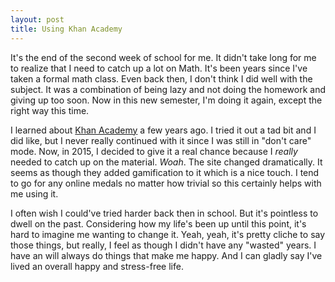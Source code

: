 ```yaml
---
layout: post
title: Using Khan Academy
---
```


It's the end of the second week of school for me. It didn't take long for me to realize that I need to catch up a lot on Math. It's been years since I've taken a formal math class. Even back then, I don't think I did well with the subject. It was a combination of being lazy and not doing the homework and giving up too soon. Now in this new semester, I'm doing it again, except the right way this time.

I learned about [Khan Academy](https://www.khanacademy.org/) a few years ago. I tried it out a tad bit and I did like, but I never really continued with it since I was still in "don't care" mode. Now, in 2015, I decided to give it a real chance because I *really* needed to catch up on the material. *Woah*. The site changed dramatically. It seems as though they added gamification to it which is a nice touch. I tend to go for any online medals no matter how trivial so this certainly helps with me using it.

I often wish I could've tried harder back then in school. But it's pointless to dwell on the past. Considering how my life's been up until this point, it's hard to imagine me wanting to change it. Yeah, yeah, it's pretty cliche to say those things, but really, I feel as though I didn't have any "wasted" years. I have an will always do things that make me happy. And I can gladly say I've lived an overall happy and stress-free life. 

